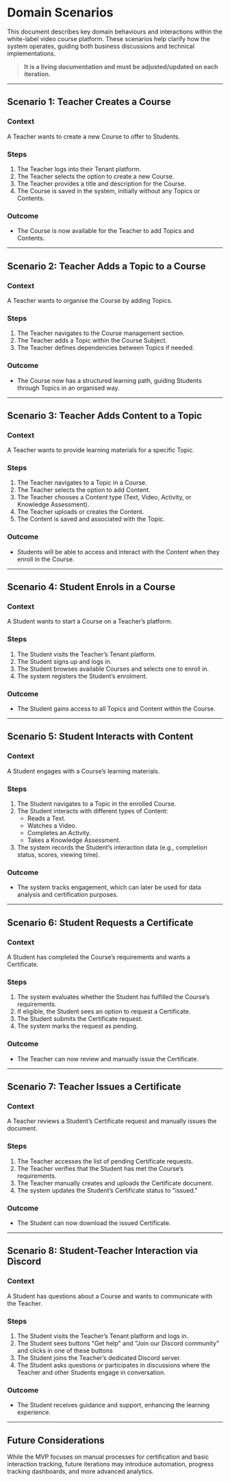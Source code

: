 # Domain Scenarios

This document describes key domain behaviours and interactions within the white-label video course platform. These scenarios help clarify how the system operates, guiding both business discussions and technical implementations.

> **It is a living documentation and must be adjusted/updated on each iteration.**

---

## Scenario 1: Teacher Creates a Course

### **Context**
A Teacher wants to create a new Course to offer to Students.

### **Steps**
1. The Teacher logs into their Tenant platform.
2. The Teacher selects the option to create a new Course.
3. The Teacher provides a title and description for the Course.
4. The Course is saved in the system, initially without any Topics or Contents.

### **Outcome**
- The Course is now available for the Teacher to add Topics and Contents.

---

## Scenario 2: Teacher Adds a Topic to a Course

### **Context**
A Teacher wants to organise the Course by adding Topics.

### **Steps**
1. The Teacher navigates to the Course management section.
2. The Teacher adds a Topic within the Course Subject.
3. The Teacher defines dependencies between Topics if needed.

### **Outcome**
- The Course now has a structured learning path, guiding Students through Topics in an organised way.

---

## Scenario 3: Teacher Adds Content to a Topic

### **Context**
A Teacher wants to provide learning materials for a specific Topic.

### **Steps**
1. The Teacher navigates to a Topic in a Course.
2. The Teacher selects the option to add Content.
3. The Teacher chooses a Content type (Text, Video, Activity, or Knowledge Assessment).
4. The Teacher uploads or creates the Content.
5. The Content is saved and associated with the Topic.

### **Outcome**
- Students will be able to access and interact with the Content when they enroll in the Course.

---

## Scenario 4: Student Enrols in a Course

### **Context**
A Student wants to start a Course on a Teacher’s platform.

### **Steps**
1. The Student visits the Teacher’s Tenant platform.
2. The Student signs up and logs in.
3. The Student browses available Courses and selects one to enroll in.
4. The system registers the Student’s enrolment.

### **Outcome**
- The Student gains access to all Topics and Content within the Course.

---

## Scenario 5: Student Interacts with Content

### **Context**
A Student engages with a Course’s learning materials.

### **Steps**
1. The Student navigates to a Topic in the enrolled Course.
2. The Student interacts with different types of Content:
   - Reads a Text.
   - Watches a Video.
   - Completes an Activity.
   - Takes a Knowledge Assessment.
1. The system records the Student’s interaction data (e.g., completion status, scores, viewing time).

### **Outcome**
- The system tracks engagement, which can later be used for data analysis and certification purposes.

---

## Scenario 6: Student Requests a Certificate

### **Context**
A Student has completed the Course’s requirements and wants a Certificate.

### **Steps**
1. The system evaluates whether the Student has fulfilled the Course’s requirements.
2. If eligible, the Student sees an option to request a Certificate.
3. The Student submits the Certificate request.
4. The system marks the request as pending.

### **Outcome**
- The Teacher can now review and manually issue the Certificate.

---

## Scenario 7: Teacher Issues a Certificate

### **Context**
A Teacher reviews a Student’s Certificate request and manually issues the document.

### **Steps**
1. The Teacher accesses the list of pending Certificate requests.
2. The Teacher verifies that the Student has met the Course’s requirements.
3. The Teacher manually creates and uploads the Certificate document.
4. The system updates the Student’s Certificate status to "issued."

### **Outcome**
- The Student can now download the issued Certificate.

---

## Scenario 8: Student-Teacher Interaction via Discord

### **Context**
A Student has questions about a Course and wants to communicate with the Teacher.

### **Steps**
1. The Student visits the Teacher’s Tenant platform and logs in.
2. The Student sees buttons "Get help" and "Join our Discord community" and clicks in one of these buttons
3. The Student joins the Teacher’s dedicated Discord server.
4. The Student asks questions or participates in discussions where the Teacher and other Students engage in conversation.

### **Outcome**
- The Student receives guidance and support, enhancing the learning experience.

---

## Future Considerations

While the MVP focuses on manual processes for certification and basic interaction tracking, future iterations may introduce automation, progress tracking dashboards, and more advanced analytics.

